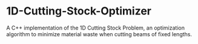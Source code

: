 # 1D-Cutting-Stock-Optimizer
A C++ implementation of the 1D Cutting Stock Problem, an optimization algorithm to minimize material waste when cutting beams of fixed lengths.
